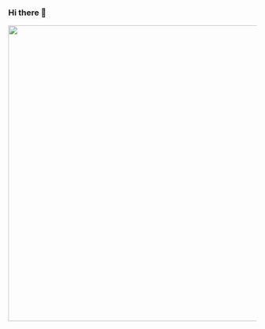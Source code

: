 ### Hi there 👋

<!--
**muratali016/muratali016** is a ✨ _special_ ✨ repository because its `README.md` (this file) appears on your GitHub profile.

Here are some ideas to get you started:

🔭 I’m currently working on ML/Data Science
- 🌱 I’m currently learning ...
- 👯 I’m looking to collaborate on ...
- 🤔 I’m looking for help with ...
- 💬 Ask me about ...
- 📫 How to reach me: ...
- 😄 Pronouns: ...
- ⚡ Fun fact: ...
--><img src="https://github-readme-stats.vercel.app/api?username=muratali016&show_icons=true&theme=vue" width="800" height="600">
